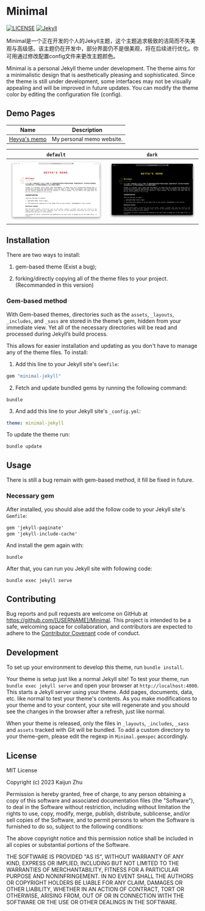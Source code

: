 # Minimal

[![LICENSE](https://img.shields.io/badge/license-MIT-lightgrey.svg)](https://github.com/Heyya-x/Minimal/blob/main/LICENSE)
[![Jekyll](https://img.shields.io/badge/jekyll-%3E%3D%203.7-blue.svg)](https://jekyllrb.com/)

Minimal是一个正在开发的个人的Jekyll主题，这个主题追求极致的洁简而不失美观与高级感。该主题仍在开发中，部分界面仍不是很美观，将在后续进行优化。你可用通过修改配置config文件来更改主题颜色。

Minimal is a personal Jekyll theme under development. The theme aims for a minimalistic design that is aesthetically pleasing and sophisticated. Since the theme is still under development, some interfaces may not be visually appealing and will be improved in future updates. You can modify the theme color by editing the configuration file (config).

## Demo Pages
| Name                                       | Description               |
| ------------------------------------------ | ------------------------- |
| [Heyya's memo](https://memo.kaijunzhu.com) | My personal memo website. |

|                          `default`                           |                            `dark`                            |
| :----------------------------------------------------------: | :----------------------------------------------------------: |
| ![minimal](https://github.com/Heyya-x/Minimal/blob/main/minimal.png) | ![minimal-dark](https://github.com/Heyya-x/Minimal/blob/main/minimal-dark.png) |

## Installation



There are two ways to install: 

1. gem-based theme (Exist a bug);

2. forking/directly copying all of the theme files to your project. (Recommanded in this version)

### Gem-based method

With Gem-based themes, directories such as the `assets`, `_layouts`, `_includes`, and `_sass` are stored in the theme’s gem, hidden from your immediate view. Yet all of the necessary directories will be read and processed during Jekyll’s build process.

This allows for easier installation and updating as you don't have to manage any of the theme files. To install:

1. Add this line to your Jekyll site's `Gemfile`:

```ruby
gem "minimal-jekyll"
```

2. Fetch and update bundled gems by running the following command:

```
bundle
```

3. And add this line to your Jekyll site's `_config.yml`:

```yaml
theme: minimal-jekyll
```

To update the theme run:

```
bundle update
```

## Usage

There is still a bug remain with gem-based method, it fill be fixed in future.

### Necessary gem

After installed, you should alse add the follow code to your Jekyll site's `Gemfile`:

```
gem 'jekyll-paginate'
gem 'jekyll-include-cache'
```

And install the gem again with:

```
bundle
```

After that, you can run you Jekyll site with following code:

```
bundle exec jekyll serve
```

## Contributing

Bug reports and pull requests are welcome on GitHub at https://github.com/[USERNAME]/Minimal. This project is intended to be a safe, welcoming space for collaboration, and contributors are expected to adhere to the [Contributor Covenant](https://www.contributor-covenant.org/) code of conduct.

## Development

To set up your environment to develop this theme, run `bundle install`.

Your theme is setup just like a normal Jekyll site! To test your theme, run `bundle exec jekyll serve` and open your browser at `http://localhost:4000`. This starts a Jekyll server using your theme. Add pages, documents, data, etc. like normal to test your theme's contents. As you make modifications to your theme and to your content, your site will regenerate and you should see the changes in the browser after a refresh, just like normal.

When your theme is released, only the files in `_layouts`, `_includes`, `_sass` and `assets` tracked with Git will be bundled.
To add a custom directory to your theme-gem, please edit the regexp in `Minimal.gemspec` accordingly.

## License

MIT License

Copyright (c) 2023 Kaijun Zhu

Permission is hereby granted, free of charge, to any person obtaining a copy
of this software and associated documentation files (the "Software"), to deal
in the Software without restriction, including without limitation the rights
to use, copy, modify, merge, publish, distribute, sublicense, and/or sell
copies of the Software, and to permit persons to whom the Software is
furnished to do so, subject to the following conditions:

The above copyright notice and this permission notice shall be included in all
copies or substantial portions of the Software.

THE SOFTWARE IS PROVIDED "AS IS", WITHOUT WARRANTY OF ANY KIND, EXPRESS OR
IMPLIED, INCLUDING BUT NOT LIMITED TO THE WARRANTIES OF MERCHANTABILITY,
FITNESS FOR A PARTICULAR PURPOSE AND NONINFRINGEMENT. IN NO EVENT SHALL THE
AUTHORS OR COPYRIGHT HOLDERS BE LIABLE FOR ANY CLAIM, DAMAGES OR OTHER
LIABILITY, WHETHER IN AN ACTION OF CONTRACT, TORT OR OTHERWISE, ARISING FROM,
OUT OF OR IN CONNECTION WITH THE SOFTWARE OR THE USE OR OTHER DEALINGS IN THE
SOFTWARE.
